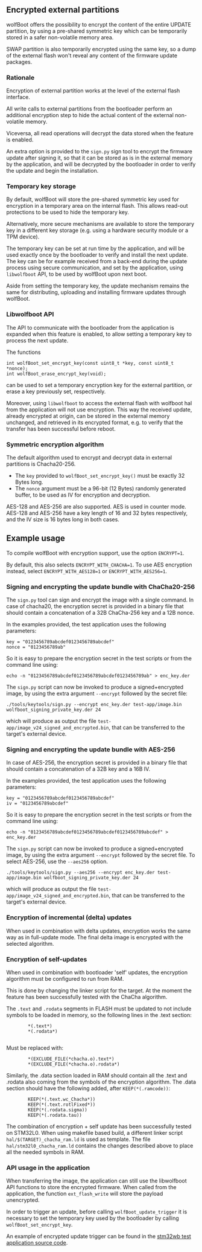 ## Encrypted external partitions

wolfBoot offers the possibility to encrypt the content of the entire UPDATE partition,
by using a pre-shared symmetric key which can be temporarily stored in a safer non-volatile memory area.

SWAP partition is also temporarily encrypted using the same key, so a dump of the external flash won't reveal
any content of the firmware update packages.

### Rationale

Encryption of external partition works at the level of the external flash interface.

All write calls to external partitions from the bootloader perform an additional encryption step
to hide the actual content of the external non-volatile memory.

Viceversa, all read operations will decrypt the data stored when the feature is enabled.

An extra option is provided to the `sign.py` sign tool to encrypt the firmware update after signing it, so
that it can be stored as is in the external memory by the application, and will be decrypted by the bootloader
in order to verify the update and begin the installation.


### Temporary key storage

By default, wolfBoot will store the pre-shared symmetric key used for encryption in a temporary area
on the internal flash. This allows read-out protections to be used to hide the temporary key.

Alternatively, more secure mechanisms are available to store the temporary key in a different key storage
(e.g. using a hardware security module or a TPM device).

The temporary key can be set at run time by the application, and will be used exactly once by the bootloader
to verify and install the next update. The key can be for example received from a back-end during the update
process using secure communication, and set by the application, using `libwolfboot` API, to be used by
wolfBoot upon next boot.

Aside from setting the temporary key, the update mechanism remains the same for distributing, uploading and
installing firmware updates through wolfBoot.

### Libwolfboot API

The API to communicate with the bootloader from the application is expanded when this feature is enabled,
to allow setting a temporary key to process the next update.

The functions

```
int wolfBoot_set_encrypt_key(const uint8_t *key, const uint8_t *nonce);
int wolfBoot_erase_encrypt_key(void);
```

can be used to set a temporary encryption key for the external partition, or erase a key previously set, respectively.

Moreover, using `libwolfboot` to access the external flash with wolfboot hal from the application will not
use encryption. This way the received update, already encrypted at origin, can be stored in the external
memory unchanged, and retrieved in its encrypted format, e.g. to verify that the transfer has been successful before
reboot.

### Symmetric encryption algorithm

The default algorithm used to encrypt and decrypt data in external partitions
is Chacha20-256.

 - The `key` provided to `wolfBoot_set_encrypt_key()` must be exactly 32 Bytes long.
 - The `nonce` argument must be a 96-bit (12 Bytes) randomly generated buffer, to be used as IV for encryption and decryption.

AES-128 and AES-256 are also supported. AES is used in counter mode. AES-128 and AES-256 have a key length of 16 and 32 bytes
respectively, and the IV size is 16 bytes long in both cases.

## Example usage

To compile wolfBoot with encryption support, use the option `ENCRYPT=1`.

By default, this also selects `ENCRYPT_WITH_CHACHA=1`. To use AES encryption instead,
select `ENCRYPT_WITH_AES128=1` or `ENCRYPT_WITH_AES256=1`.


### Signing and encrypting the update bundle with ChaCha20-256

The `sign.py` tool can sign and encrypt the image with a single command.
In case of chacha20, the encryption secret is provided in a binary file that should contain a concatenation of
a 32B ChaCha-256 key and a 12B nonce.

In the examples provided, the test application uses the following parameters:

```
key = "0123456789abcdef0123456789abcdef"
nonce = "0123456789ab"
```

So it is easy to prepare the encryption secret in the test scripts or from the command line using:

```
echo -n "0123456789abcdef0123456789abcdef0123456789ab" > enc_key.der
```

The `sign.py` script can now be invoked to produce a signed+encrypted image, by using the extra argument `--encrypt` followed by the
secret file:

```
./tools/keytools/sign.py --encrypt enc_key.der test-app/image.bin wolfboot_signing_private_key.der 24

```

which will produce as output the file `test-app/image_v24_signed_and_encrypted.bin`, that can be transferred to the target's external device.

### Signing and encrypting the update bundle with AES-256

In case of AES-256, the encryption secret is provided in a binary file that should contain a concatenation of
a 32B key and a 16B IV.

In the examples provided, the test application uses the following parameters:

```
key = "0123456789abcdef0123456789abcdef"
iv = "0123456789abcdef"
```

So it is easy to prepare the encryption secret in the test scripts or from the command line using:

```
echo -n "0123456789abcdef0123456789abcdef0123456789abcdef" > enc_key.der
```

The `sign.py` script can now be invoked to produce a signed+encrypted image, by using the extra argument `--encrypt` followed by the
secret file. To select AES-256, use the `--aes256` option.

```
./tools/keytools/sign.py --aes256 --encrypt enc_key.der test-app/image.bin wolfboot_signing_private_key.der 24

```

which will produce as output the file `test-app/image_v24_signed_and_encrypted.bin`, that can be transferred to the target's external device.


### Encryption of incremental (delta) updates

When used in combination with delta updates, encryption works the same way as in full-update mode. The final delta image is encrypted with the selected algorithm.


### Encryption of self-updates

When used in combination with bootloader 'self' updates, the encryption algorithm must be configured to run from RAM.

This is done by changing the linker script for the target. At the moment the feature has been successfully tested
with the ChaCha algorithm.

The `.text` and `.rodata` segments in FLASH must be updated to not include symbols to be loaded in memory, so the following lines in the .text section:

```
        *(.text*)
        *(.rodata*)


```


Must be replaced with:

```
        *(EXCLUDE_FILE(*chacha.o).text*)
        *(EXCLUDE_FILE(*chacha.o).rodata*)
```


Similarly, the .data section loaded in RAM should contain all the .text and .rodata also coming
from the symbols of the encryption algorithm. The .data section should have the following added,
after           `KEEP(*(.ramcode))`:

```
        KEEP(*(.text.wc_Chacha*))
        KEEP(*(.text.rotlFixed*))
        KEEP(*(.rodata.sigma))
        KEEP(*(.rodata.tau))
```

The combination of encryption + self update has been successfully tested on STM32L0.
When using makefile based build, a different linker script `hal/$(TARGET)_chacha_ram.ld` is used
as template. The file `hal/stm32l0_chacha_ram.ld` contains the changes described above to place
all the needed symbols in RAM.


### API usage in the application

When transferring the image, the application can still use the libwolfboot API functions to store the encrypted firmware. When called from the application,
the function `ext_flash_write` will store the payload unencrypted.

In order to trigger an update, before calling `wolfBoot_update_trigger` it is necessary to set the temporary key used by the bootloader by calling `wolfBoot_set_encrypt_key`.

An example of encrypted update trigger can be found in the [stm32wb test application source code](../test-app/app_stm32wb.c).




